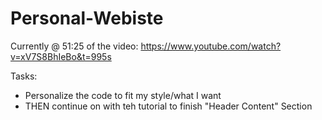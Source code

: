 # Personal-Webiste

Currently @ 51:25 of the video: https://www.youtube.com/watch?v=xV7S8BhIeBo&t=995s

Tasks:
- Personalize the code to fit my style/what I want
- THEN continue on with teh tutorial to finish "Header Content" Section

